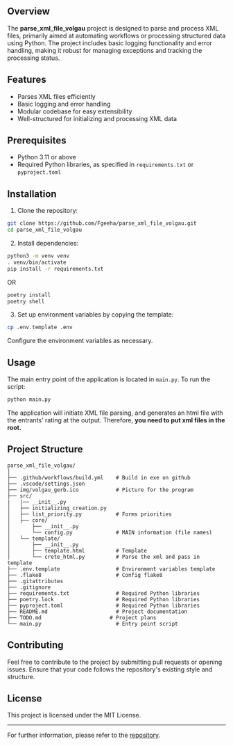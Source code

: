 ## Overview

The **parse_xml_file_volgau** project is designed to parse and process XML files, primarily aimed at automating workflows or processing structured data using Python. The project includes basic logging functionality and error handling, making it robust for managing exceptions and tracking the processing status.

## Features

- Parses XML files efficiently
- Basic logging and error handling
- Modular codebase for easy extensibility
- Well-structured for initializing and processing XML data

## Prerequisites

- Python 3.11 or above
- Required Python libraries, as specified in `requirements.txt` or `pyproject.toml`

## Installation

1. Clone the repository:

```bash
git clone https://github.com/Fgeeha/parse_xml_file_volgau.git
cd parse_xml_file_volgau
```

2. Install dependencies:

```bash
python3 -m venv venv
. venv/bin/activate
pip install -r requirements.txt
```

OR

```bash
poetry install
poetry shell
```

3. Set up environment variables by copying the template:

```bash
cp .env.template .env
```

Configure the environment variables as necessary.

## Usage

The main entry point of the application is located in `main.py`. To run the script:

```bash
python main.py
```

The application will initiate XML file parsing, and generates an html file with the entrants' rating at the output. Therefore, **you need to put xml files in the root.**

## Project Structure

```
parse_xml_file_volgau/
│
├── .github/workflows/build.yml    # Build in exe on github
├── .vscode/settings.json
├── img/volgau_gerb.ico            # Picture for the program
├── src/
|   |── __init__.py
│   ├── initializing_creation.py
│   ├── list_priority.py           # Forms priorities
│   ├── core/
│       ├── __init__.py
│       └── config.py              # MAIN information (file names)
│   └── template/
│       ├── __init__.py
│       ├── template.html          # Template
│       └── crete_html.py          # Parse the xml and pass in template
├── .env.template                  # Environment variables template
├── .flake8                        # Config flake8
├── .gitattributes
├── .gitignore
├── requirements.txt               # Required Python libraries
├── poetry.lock                    # Required Python libraries
├── pyproject.toml                 # Required Python libraries
├── README.md                      # Project documentation
├── TODO.md                      # Project plans
└── main.py                        # Entry point script
```

## Contributing

Feel free to contribute to the project by submitting pull requests or opening issues. Ensure that your code follows the repository's existing style and structure.

## License

This project is licensed under the MIT License.

---

For further information, please refer to the [repository](https://github.com/Fgeeha/XML2HTML-Converter-for-University-Systems).
